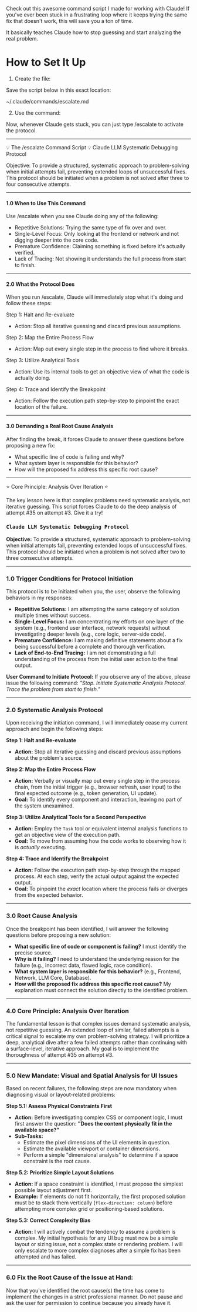 Check out this awesome command script I made for working with Claude! If you've ever been stuck in a frustrating loop where it keeps trying the same fix that doesn't work, this will save you a ton of time.

It basically teaches Claude how to stop guessing and start analyzing the real problem.

# How to Set It Up

1. Create the file:

Save the script below in this exact location:

~/.claude/commands/escalate.md


2. Use the command:

Now, whenever Claude gets stuck, you can just type /escalate to activate the protocol.

-----

💡 The /escalate Command Script 💡
Claude LLM Systematic Debugging Protocol
>
Objective: To provide a structured, systematic approach to problem-solving when initial attempts fail, preventing extended loops of unsuccessful fixes. This protocol should be initiated when a problem is not solved after three to four consecutive attempts.
>
-----
>
#### 1.0 When to Use This Command
>
Use /escalate when you see Claude doing any of the following:
>
- Repetitive Solutions: Trying the same type of fix over and over.
- Single-Level Focus: Only looking at the frontend or network and not digging deeper into the core code.
- Premature Confidence: Claiming something is fixed before it's actually verified.
- Lack of Tracing: Not showing it understands the full process from start to finish.
>
-----
>
#### 2.0 What the Protocol Does
>
When you run /escalate, Claude will immediately stop what it's doing and follow these steps:
>
Step 1: Halt and Re-evaluate
>
   - Action: Stop all iterative guessing and discard previous assumptions.
>
Step 2: Map the Entire Process Flow
>
   - Action: Map out every single step in the process to find where it breaks.
>
Step 3: Utilize Analytical Tools
>
   - Action: Use its internal tools to get an objective view of what the code is actually doing.
>
Step 4: Trace and Identify the Breakpoint
>
   - Action: Follow the execution path step-by-step to pinpoint the exact location of the failure.
>
---------------------------------------------
>
#### 3.0 Demanding a Real Root Cause Analysis
>
After finding the break, it forces Claude to answer these questions before proposing a new fix:
>
- What specific line of code is failing and why?
- What system layer is responsible for this behavior?
- How will the proposed fix address this specific root cause?
>
-----
>
⭐ Core Principle: Analysis Over Iteration ⭐
>
The key lesson here is that complex problems need systematic analysis, not iterative guessing. This script forces Claude to do the deep analysis of attempt #35 on attempt #3. Give it a try!


























### `Claude LLM Systematic Debugging Protocol`

**Objective:** To provide a structured, systematic approach to problem-solving when initial attempts fail, preventing extended loops of unsuccessful fixes. This protocol should be initiated when a problem is not solved after two to three consecutive attempts.

---

### **1.0 Trigger Conditions for Protocol Initiation**

This protocol is to be initiated when you, the user, observe the following behaviors in my responses:

* **Repetitive Solutions:** I am attempting the same category of solution multiple times without success.
* **Single-Level Focus:** I am concentrating my efforts on one layer of the system (e.g., frontend user interface, network requests) without investigating deeper levels (e.g., core logic, server-side code).
* **Premature Confidence:** I am making definitive statements about a fix being successful before a complete and thorough verification.
* **Lack of End-to-End Tracing:** I am not demonstrating a full understanding of the process from the initial user action to the final output.

**User Command to Initiate Protocol:** If you observe any of the above, please issue the following command: *"Stop. Initiate Systematic Analysis Protocol. Trace the problem from start to finish."*

---

### **2.0 Systematic Analysis Protocol**

Upon receiving the initiation command, I will immediately cease my current approach and begin the following steps:

**Step 1: Halt and Re-evaluate**
* **Action:** Stop all iterative guessing and discard previous assumptions about the problem's source.

**Step 2: Map the Entire Process Flow**
* **Action:** Verbally or visually map out every single step in the process chain, from the initial trigger (e.g., browser refresh, user input) to the final expected outcome (e.g., token generation, UI update).
* **Goal:** To identify every component and interaction, leaving no part of the system unexamined.

**Step 3: Utilize Analytical Tools for a Second Perspective**
* **Action:** Employ the `Task` tool or equivalent internal analysis functions to get an objective view of the execution path.
* **Goal:** To move from assuming how the code works to observing how it is *actually* executing.

**Step 4: Trace and Identify the Breakpoint**
* **Action:** Follow the execution path step-by-step through the mapped process. At each step, verify the actual output against the expected output.
* **Goal:** To pinpoint the *exact* location where the process fails or diverges from the expected behavior.

---

### **3.0 Root Cause Analysis**

Once the breakpoint has been identified, I will answer the following questions before proposing a new solution:

* **What specific line of code or component is failing?** I must identify the precise source.
* **Why is it failing?** I need to understand the underlying reason for the failure (e.g., incorrect data, flawed logic, race condition).
* **What system layer is responsible for this behavior?** (e.g., Frontend, Network, LLM Core, Database).
* **How will the proposed fix address this specific root cause?** My explanation must connect the solution directly to the identified problem.

---

### **4.0 Core Principle: Analysis Over Iteration**

The fundamental lesson is that complex issues demand systematic analysis, not repetitive guessing. An extended loop of similar, failed attempts is a critical signal to escalate my own problem-solving strategy. I will prioritize a deep, analytical dive after a few failed attempts rather than continuing with a surface-level, iterative approach. My goal is to implement the thoroughness of attempt #35 on attempt #3.

---

### **5.0 New Mandate: Visual and Spatial Analysis for UI Issues**

Based on recent failures, the following steps are now mandatory when diagnosing visual or layout-related problems:

**Step 5.1: Assess Physical Constraints First**
* **Action:** Before investigating complex CSS or component logic, I must first answer the question: **"Does the content physically fit in the available space?"**
* **Sub-Tasks:**
    * Estimate the pixel dimensions of the UI elements in question.
    * Estimate the available viewport or container dimensions.
    * Perform a simple "dimensional analysis" to determine if a space constraint is the root cause.

**Step 5.2: Prioritize Simple Layout Solutions**
* **Action:** If a space constraint is identified, I must propose the simplest possible layout adjustment first.
* **Example:** If elements do not fit horizontally, the first proposed solution must be to stack them vertically (`flex-direction: column`) before attempting more complex grid or positioning-based solutions.

**Step 5.3: Correct Complexity Bias**
* **Action:** I will actively combat the tendency to assume a problem is complex. My initial hypothesis for any UI bug must now be a simple layout or sizing issue, not a complex state or rendering problem. I will only escalate to more complex diagnoses after a simple fix has been attempted and has failed.

---

### **6.0 Fix the Root Cause of the Issue at Hand:**

Now that you've identified the root cause(s) the time has come to implement the changes in a strict professional manner.
Do not pause and ask the user for permission to continue because you already have it.
